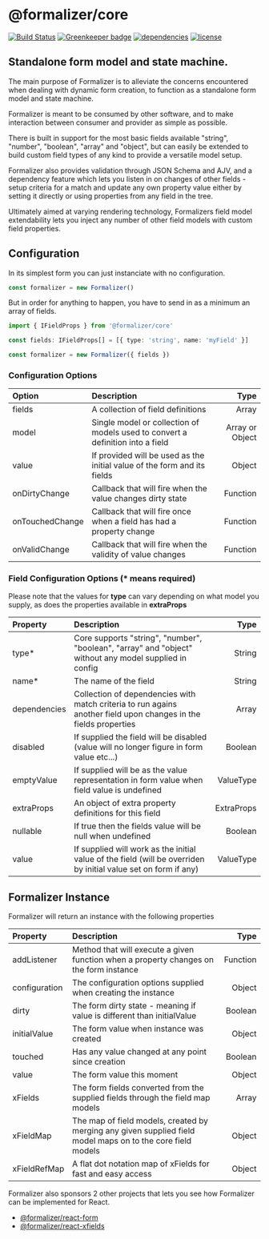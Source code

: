# @formalizer/core

[![Build Status](https://travis-ci.com/IgorSzyporyn/formalizer-core.svg?branch=master)](https://travis-ci.com/IgorSzyporyn/formalizer-core)
[![Greenkeeper badge](https://badges.greenkeeper.io/IgorSzyporyn/formalizer-core.svg)](https://greenkeeper.io/)
[![dependencies](https://david-dm.org/IgorSzyporyn/formalizer-core.svg)](https://david-dm.org/IgorSzyporyn/formalizer-core)
[![license](https://badgen.now.sh/badge/license/MIT)](./LICENSE)

## Standalone form model and state machine.

The main purpose of Formalizer is to alleviate the concerns encountered when dealing with dynamic form creation, to function as a standalone form model and state machine.

Formalizer is meant to be consumed by other software, and to make interaction between consumer and provider as simple as possible.

There is built in support for the most basic fields available "string", "number", "boolean", "array" and "object", but can easily be extended to build custom field types of any kind to provide a versatile model setup.

Formalizer also provides validation through JSON Schema and AJV, and a dependency feature which lets you listen in on changes of other fields - setup criteria for a match and update any own property value either by setting it directly or using properties from any field in the tree.

Ultimately aimed at varying rendering technology, Formalizers field model extendability lets you inject any number of other field models with custom field properties.

## Configuration

In its simplest form you can just instanciate with no configuration.

```typescript
const formalizer = new Formalizer()
```

But in order for anything to happen, you have to send in as a minimum an array of fields.

```typescript
import { IFieldProps } from '@formalizer/core'

const fields: IFieldProps[] = [{ type: 'string', name: 'myField' }]

const formalizer = new Formalizer({ fields })
```

### Configuration Options

| Option          | Description                                                                    |            Type |
| :-------------- | :----------------------------------------------------------------------------- | --------------: |
| fields          | A collection of field definitions                                              |           Array |
| model           | Single model or collection of models used to convert a definition into a field | Array or Object |
| value           | If provided will be used as the initial value of the form and its fields       |          Object |
| onDirtyChange   | Callback that will fire when the value changes dirty state                     |        Function |
| onTouchedChange | Callback that will fire once when a field has had a property change            |        Function |
| onValidChange   | Callback that will fire when the validity of value changes                     |        Function |

### Field Configuration Options (\* means required)

Please note that the values for **type** can vary depending on what model you supply, as does the properties available in **extraProps**

| Property     | Description                                                                                                      |       Type |
| :----------- | :--------------------------------------------------------------------------------------------------------------- | ---------: |
| type\*       | Core supports "string", "number", "boolean", "array" and "object" without any model supplied in config           |     String |
| name\*       | The name of the field                                                                                            |     String |
| dependencies | Collection of dependencies with match criteria to run agains another field upon changes in the fields properties |      Array |
| disabled     | If supplied the field will be disabled (value will no longer figure in form value etc...)                        |    Boolean |
| emptyValue   | If supplied will be as the value representation in form value when field value is undefined                      |  ValueType |
| extraProps   | An object of extra property definitions for this field                                                           | ExtraProps |
| nullable     | If true then the fields value will be null when undefined                                                        |    Boolean |
| value        | If supplied will work as the initial value of the field (will be overriden by initial value set on form if any)  |  ValueType |

## Formalizer Instance

Formalizer will return an instance with the following properties

| Property      | Description                                                                                                 |     Type |
| :------------ | :---------------------------------------------------------------------------------------------------------- | -------: |
| addListener   | Method that will execute a given function when a property changes on the form instance                      | Function |
| configuration | The configuration options supplied when creating the instance                                               |   Object |
| dirty         | The form dirty state - meaning if value is different than initialValue                                      |  Boolean |
| initialValue  | The form value when instance was created                                                                    |   Object |
| touched       | Has any value changed at any point since creation                                                           |  Boolean |
| value         | The form value this moment                                                                                  |   Object |
| xFields       | The form fields converted from the supplied fields through the field map models                             |    Array |
| xFieldMap     | The map of field models, created by merging any given supplied field model maps on to the core field models |   Object |
| xFieldRefMap  | A flat dot notation map of xFields for fast and easy access                                                 |   Object |

Formalizer also sponsors 2 other projects that lets you see how Formalizer can be implemented for React.

- [@formalizer/react-form](https://github.com/IgorSzyporyn/formalizer-react-form)
- [@formalizer/react-xfields](https://github.com/IgorSzyporyn/formalizer-react-xfields)
